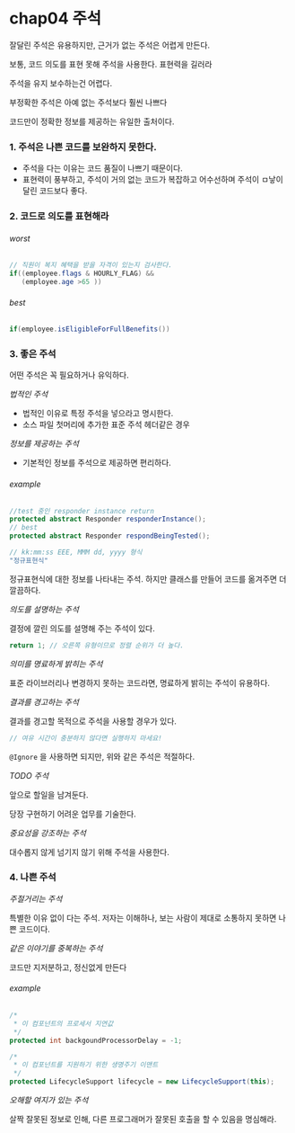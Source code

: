 # chap04 주석

잘달린 주석은 유용하지만, 근거가 없는 주석은 어렵게 만든다.

보통, 코드 의도를 표현 못해 주석을 사용한다. 표현력을 길러라

주석을 유지 보수하는건 어렵다.

부정확한 주석은 아예 없는 주석보다 훨씬 나쁘다

코드만이 정확한 정보를 제공하는 유일한 출처이다.



### 1. 주석은 나쁜 코드를 보완하지 못한다.

- 주석을 다는 이유는 코드 품질이 나쁘기 때문이다.
- 표현력이 풍부하고, 주석이 거의 없는 코드가 복잡하고 어수선하며 주석이 ㅁ낳이 달린 코드보다 좋다.



### 2. 코드로 의도를 표현해라

###### worst

```java
// 직원이 복지 혜택을 받을 자격이 있는지 검사한다.
if((employee.flags & HOURLY_FLAG) &&
   (employee.age >65 ))
```

###### best

```java
if(employee.isEligibleForFullBenefits())
```

### 3. 좋은 주석

어떤 주석은 꼭 필요하거나 유익하다.



*법적인 주석*

- 법적인 이유로 특정 주석을 넣으라고 명시한다.
- 소스 파일 첫머리에 추가한 표준 주석 헤더같은 경우



*정보를 제공하는 주석*

- 기본적인 정보를 주석으로 제공하면 편리하다.

###### example

```java
//test 중인 responder instance return
protected abstract Responder responderInstance();
// best
protected abstract Responder respondBeingTested();

// kk:mm:ss EEE, MMM dd, yyyy 형식
"정규표현식"
```

정규표현식에 대한 정보를 나타내는 주석. 하지만 클래스를 만들어 코드를 옮겨주면 더 깔끔하다.



*의도를 설명하는 주석*

결정에 깔린 의도를 설명해 주는 주석이 있다.

```java
return 1; // 오른쪽 유형이므로 정렬 순위가 더 높다.
```



*의미를 명료하게 밝히는 주석*

표준 라이브러리나 변경하지 못하는 코드라면, 명료하게 밝히는 주석이 유용하다.



*결과를 경고하는 주석*

결과를 경고할 목적으로 주석을 사용할 경우가 있다.

```java
// 여유 시간이 충분하지 않다면 실행하지 마세요!
```

`@Ignore` 을 사용하면 되지만, 위와 같은 주석은 적절하다.



*TODO 주석*

앞으로 할일을 남겨둔다.

당장 구현하기 어려운 업무를 기술한다.



*중요성을 강조하는 주석*

대수롭지 않게 넘기지 않기 위해 주석을 사용한다.



### 4. 나쁜 주석

*주절거리는 주석*

특별한 이유 없이 다는 주석. 저자는 이해하나, 보는 사람이 제대로 소통하지 못하면 나쁜 코드이다.



*같은 이야기를 중복하는 주석*

코드만 지저분하고, 정신없게 만든다

###### example

```java
/*
 * 이 컴포넌트의 프로세서 지연값
 */
protected int backgoundProcessorDelay = -1;

/*
 * 이 컴포넌트를 지원하기 위한 생명주기 이맨트
 */
protected LifecycleSupport lifecycle = new LifecycleSupport(this);
```



*오해할 여지가 있는 주석*

살짝 잘못된 정보로 인해, 다른 프로그래머가 잘못된 호출을 할 수 있음을 명심해라.